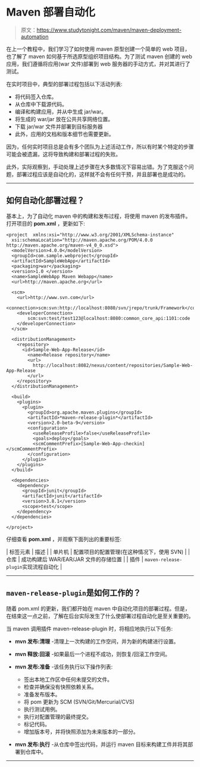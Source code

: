 # Maven 部署自动化

> 原文：<https://www.studytonight.com/maven/maven-deployment-automation>

在上一个教程中，我们学习了如何使用 maven 原型创建一个简单的 web 项目，也了解了 maven 如何基于所选原型组织项目结构。为了测试 maven 创建的 web 应用，我们遵循将应用(war 文件)部署到 web 服务器的手动方式，并对其进行了测试。

在实时项目中，典型的部署过程包括以下活动列表:

*   将代码签入仓库。
*   从仓库中下载源代码。
*   编译和构建应用，并从中生成 jar/war。
*   将生成的 war/jar 放在公共共享网络位置。
*   下载 jar/war 文件并部署到目标服务器
*   此外，应用的文档和版本细节也需要更新。

因为，任何实时项目总是会有多个团队为上述活动工作，所以有时某个特定的步骤可能会被遗漏，这将导致构建和部署过程的失败。

此外，实际观察到，手动处理上述步骤在大多数情况下容易出错。为了克服这个问题，部署过程应该是自动化的，这样就不会有任何干预，并且部署也是成功的。

* * *

## 如何自动化部署过程？

基本上，为了自动化 maven 中的构建和发布过程，将使用 maven 的发布插件。打开项目的 **pom.xml** ，更新如下:

```
<project  xmlns:xsi="http://www.w3.org/2001/XMLSchema-instance"
  xsi:schemaLocation="http://maven.apache.org/POM/4.0.0 http://maven.apache.org/maven-v4_0_0.xsd">
  <modelVersion>4.0.0</modelVersion>
  <groupId>com.sample.webproject</groupId>
  <artifactId>SampleWebApp</artifactId>
  <packaging>war</packaging>
  <version>1.0 </version>
  <name>SampleWebApp Maven Webapp</name>
  <url>http://maven.apache.org</url>

  <scm>
    <url>http://www.svn.com</url>
    <connection>scm:svn:http://localhost:8080/svn/jrepo/trunk/Framework</connection>
    <developerConnection>
     	scm:svn:test/test123@localhost:8080:common_core_api:1101:code
    </developerConnection>
  </scm>

  <distributionManagement>
    <repository>
      <id>Sample-Web-App-Release</id>
        <name>Release repository</name>
        <url>
          http://localhost:8082/nexus/content/repositories/Sample-Web-App-Release
        </url>
    </repository>
  </distributionManagement>

  <build>
    <plugins>
      <plugin>
        <groupId>org.apache.maven.plugins</groupId>
        <artifactId>*maven-release-plugin*</artifactId>
        <version>2.0-beta-9</version>
        <configuration>
          <useReleaseProfile>false</useReleaseProfile>
          <goals>deploy</goals>
          <scmCommentPrefix>[Sample-Web-App-checkin]</scmCommentPrefix>
        </configuration>
      </plugin>
    </plugins>
  </build>

  <dependencies>
    <dependency>
      <groupId>junit</groupId>
      <artifactId>junit</artifactId>
      <version>3.8.1</version>
      <scope>test</scope>
    </dependency>
  </dependencies>

</project>
```

仔细查看 **pom.xml** ，并观察下面列出的重要标签:

| 标签元素 | 描述 |
| 单片机 | 配置项目的配置管理(在这种情况下，使用 SVN) |
| 仓库 | 成功构建后 WAR/EAR/JAR 文件的存储位置 |
| 插件 | `maven-release-plugin`实现流程自动化 |

* * *

## `maven-release-plugin`是如何工作的？

随着 pom.xml 的更新，我们都开始在 maven 中自动化项目的部署过程。但是，在结束这一点之前，了解在后台实际发生了什么使部署过程自动化是至关重要的。

当 maven 调用插件 maven-release-plugin 时，将相应地执行以下任务:

*   **mvn 发布:清理** -清理上一次构建的工作空间，并为新的构建进行设置。
*   **mvn 释放:回滚** -如果最后一个进程不成功，则恢复/回滚工作空间。
*   **mvn 发布:准备** -该任务执行以下操作列表:

    *   签出本地工作区中任何未提交的文件。
    *   检查并确保没有快照依赖关系。
    *   准备发布版本。
    *   将 pom 更新为 SCM (SVN/Git/Mercurial/CVS)
    *   执行测试用例。
    *   执行对配置管理的最终提交。
    *   标记代码。
    *   增加版本号，并将快照添加为未来版本的一部分。
*   **mvn 发布:执行** -从仓库中签出代码，并运行 maven 目标来构建工件并将其部署到仓库中。

* * *